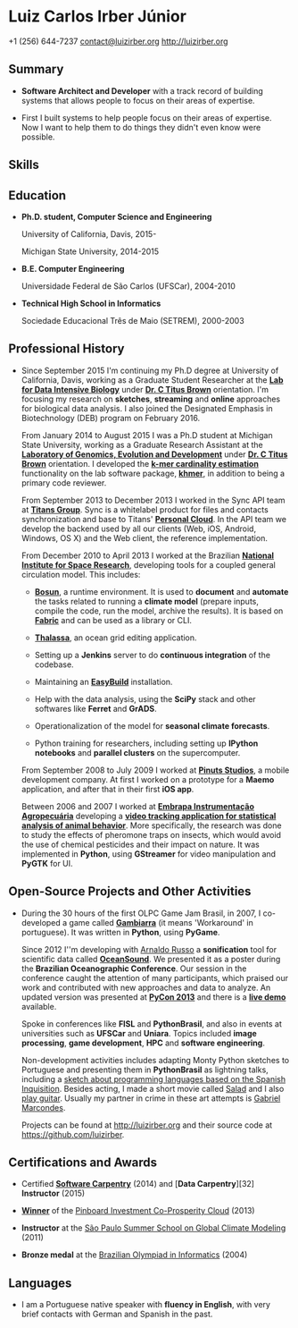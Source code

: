 Luiz Carlos Irber Júnior
========================

+1 (256) 644-7237
<contact@luizirber.org>
<http://luizirber.org>

Summary
-------

*   **Software Architect and Developer** with a track record of building
    systems that allows people to focus on their areas of expertise.

*   First I built systems to help people focus on their areas of expertise.
    Now I want to help them to do things they didn't even know were possible.

Skills
------

<!-- Old skills, rewrite it to be more updated
*   Experience with the design and development of desktop, client-server,
    mobile and scientific software applications. Recent projects were
    mostly in **Python** and **C++**, but languages used proficiently
    in the past include **C, Objective-C, Java, JavaScript** and **Fortran**.

    Worked with several development platforms/libraries (such as **Cocoa**,
    **Maemo**, and **Cray supercomputers**), tools and frameworks (e.g.
    **Flask** and **Django**) working on **Linux**, **Mac OS X**
    and also **iOS**.

    Strong knowledge of **scientific programming**, web technologies
    (HTML, JavaScript, CSS, etc.), algorithms, data structures and other
    concepts and paradigms relevant to software development.
-->


Education
---------

*   **Ph.D. student, Computer Science and Engineering**

    University of California, Davis, 2015-

    Michigan State University, 2014-2015

*   **B.E. Computer Engineering**

    Universidade Federal de São Carlos (UFSCar), 2004-2010

*   **Technical High School in Informatics**

    Sociedade Educacional Três de Maio (SETREM), 2000-2003


Professional History
--------------------


*   Since September 2015 I'm continuing my Ph.D degree at University of California,
    Davis, working as a Graduate Student Researcher at the
    [**Lab for Data Intensive Biology**][31] under [**Dr. C Titus Brown**][25]
    orientation. I'm focusing my research on **sketches**, **streaming** and **online**
	approaches for biological data analysis.
	I also joined the Designated Emphasis in Biotechnology (DEB) program on February 2016.

    From January 2014 to August 2015 I was a Ph.D student at Michigan State University,
    working as a Graduate Research Assistant at the
    [**Laboratory of Genomics, Evolution and Development**][24] under
    [**Dr. C Titus Brown**][25] orientation.
    I developed the [**__k__-mer cardinality estimation**][26] functionality on
    the lab software package, [**khmer**][27],
    in addition to being a primary code reviewer.

    From September 2013 to December 2013 I worked in the Sync API team at
    [**Titans Group**][22]. Sync is a whitelabel product for files and
    contacts synchronization and base to Titans' [**Personal Cloud**][23].
    In the API team we develop the backend used by all our clients (Web, iOS,
    Android, Windows, OS X) and the Web client, the reference implementation.

    From December 2010 to April 2013 I worked at the Brazilian
    [**National Institute for Space Research**][1],
    developing tools for a coupled general circulation model. This includes:

    -  [**Bosun**][2], a runtime environment. It is used to **document** and
    **automate** the tasks related to running a **climate model**
    (prepare inputs, compile the code, run the model, archive the results).
    It is based on [**Fabric**][3] and can be used as a library or CLI.

    -  [**Thalassa**][4], an ocean grid editing application.

    -  Setting up a **Jenkins** server to do **continuous integration**
    of the codebase.

    -  Maintaining an [**EasyBuild**][20] installation.

    -  Help with the data analysis, using the **SciPy** stack and other
    softwares like **Ferret** and **GrADS**.

    -  Operationalization of the model for **seasonal climate forecasts**.

    -  Python training for researchers, including setting up **IPython
    notebooks** and **parallel clusters** on the supercomputer.

    From September 2008 to July 2009 I worked at [**Pinuts Studios**][5],
    a mobile development company. At first I worked on a prototype for a
    **Maemo** application, and after that in their first **iOS app**.

    Between 2006 and 2007 I worked at [**Embrapa Instrumentação
    Agropecuária**][21] developing a [**video tracking application for
    statistical analysis of animal behavior**][6].
    More specifically, the research was done to study the effects of
    pheromone traps on insects, which would avoid the use of chemical
    pesticides and their impact on nature.
    It was implemented in **Python**, using **GStreamer** for video
    manipulation and **PyGTK** for UI.


Open-Source Projects and Other Activities
-----------------------------------------

*   During the 30 hours of the first OLPC Game Jam Brasil, in 2007, I
    co-developed a game called [**Gambiarra**][7] (it means 'Workaround'
    in portuguese). It was written in **Python**, using **PyGame**.

    Since 2012  I''m developing with [Arnaldo Russo][8] a **sonification**
    tool for scientific data called [**OceanSound**][9].
    We presented it as a poster during the **Brazilian Oceanographic
    Conference**. Our session in the conference caught the attention of many
    participants, which praised our work and contributed with new
    approaches and data to analyze.
    An updated version was presented at [**PyCon 2013**][10]
    and there is a [**live demo**][11] available.

    Spoke in conferences like **FISL** and **PythonBrasil**, and also in
    events at universities such as **UFSCar** and **Uniara**. Topics included
    **image processing**, **game development**, **HPC** and
    **software engineering**.

    Non-development activities includes adapting Monty Python sketches
    to Portuguese and presenting them in **PythonBrasil** as
    lightning talks, including a
    [sketch about programming languages based on the Spanish Inquisition][12].
    Besides acting, I made a short movie called [Salad][13] and I also
    [play guitar][14]. Usually my partner in crime in these art attempts is
    [Gabriel Marcondes][15].

    Projects can be found at <http://luizirber.org> and their source code
    at <https://github.com/luizirber>.


Certifications and Awards
-------------------------

-   Certified [**Software Carpentry**][30] (2014) and [**Data Carpentry**][32] **Instructor** (2015)

-   [**Winner**][16] of the [Pinboard Investment Co-Prosperity Cloud][17] (2013)

-   **Instructor** at the [São Paulo Summer School on Global Climate Modeling][18] (2011)

-   **Bronze medal** at the [Brazilian Olympiad in Informatics][19] (2004)


Languages
---------

*   I am a Portuguese native speaker with **fluency in English**, with very
    brief contacts with German and Spanish in the past.


[1]:  <http://gmao.ccst.inpe.br/>
[2]:  <https://github.com/luizirber/bosun>
[3]:  <http://fabfile.org>
[4]:  <https://github.com/luizirber/thalassa>
[5]:  <http://www.pinutsstudios.com.br>
[6]:  <http://github.com/luizirber/bugbrother>
[7]:  <http://wiki.laptop.org/go/Gambiarra>
[8]:  <http://ciclotux.blogspot.com.br>
[9]:  <http://github.com/arnaldorusso/oceansound>
[10]: <https://us.pycon.org/2013/schedule/presentation/201/>
[11]: <http://ocean.datasounds.org>
[12]: <http://www.youtube.com/watch?v=IQxjlGIz2ww>
[13]: <http://www.youtube.com/watch?v=lwlBgtjeNt0>
[14]: <http://www.youtube.com/watch?v=Dg2FgY8HL5I>
[15]: <https://github.com/gabrielmarcondes>
[16]: <http://blog.pinboard.in/2013/01/pinboard_co_prosperity_winners/>
[17]: <http://static.pinboard.in/prosperity_cloud.htm>
[18]: <http://spsgcm.ccst.inpe.br/>
[19]: <http://olimpiada.ic.unicamp.br/>
[20]: <http://hpcugent.github.io/easybuild/>
[21]: <http://www.cnpdia.embrapa.br/>
[22]: <http://www.titansgroup.com.br>
[23]: <http://web.archive.org/web/20130731225430/http://titansgroup.com.br/cloud.php>
[24]: <http://ged.msu.edu>
[25]: <http://ivory.idyll.org/blog/>
[26]: <https://github.com/ged-lab/khmer>
[27]: <https://github.com/ged-lab/khmer/pull/257>
[28]: <http://ivory.idyll.org/blog/2013-posted-chick-improvement-grant.html>
[30]: <http://software-carpentry.org>
[31]: <http://ivory.idyll.org/lab/>
